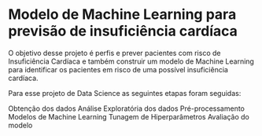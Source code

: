 # Modelo de Machine Learning para previsão de insuficiência cardíaca

O objetivo desse projeto é perfis e prever pacientes com risco de Insuficiência Cardíaca e também construir um modelo de Machine Learning para identificar os pacientes em risco de uma possível insuficiência cardíaca.
 
Para esse projeto de Data Science as seguintes etapas foram seguidas:

Obtenção dos dados
Análise Exploratória dos dados
Pré-processamento
Modelos de Machine Learning
Tunagem de Hiperparâmetros
Avaliação do modelo

 
